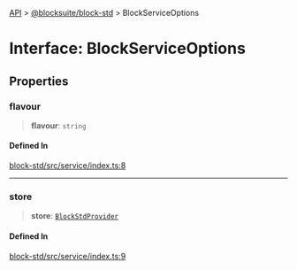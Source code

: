 [API](../../../index.md) > [@blocksuite/block-std](../index.md) > BlockServiceOptions

# Interface: BlockServiceOptions

## Properties

### flavour

> **flavour**: `string`

#### Defined In

[block-std/src/service/index.ts:8](https://github.com/Saul-Mirone/blocksuite/blob/f2324b82e/packages/block-std/src/service/index.ts#L8)

***

### store

> **store**: [`BlockStdProvider`](../classes/class.BlockStdProvider.md)

#### Defined In

[block-std/src/service/index.ts:9](https://github.com/Saul-Mirone/blocksuite/blob/f2324b82e/packages/block-std/src/service/index.ts#L9)
